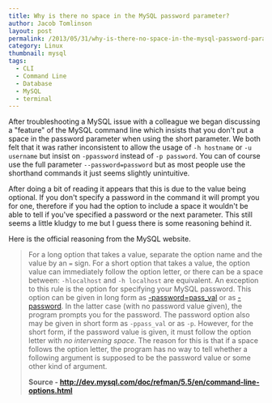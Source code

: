 ```yaml
---
title: Why is there no space in the MySQL password parameter?
author: Jacob Tomlinson
layout: post
permalink: /2013/05/31/why-is-there-no-space-in-the-mysql-password-parameter/
category: Linux
thumbnail: mysql
tags:
  - CLI
  - Command Line
  - Database
  - MySQL
  - terminal
---
```

After troubleshooting a MySQL issue with a colleague we began discussing a "feature"
of the MySQL command line which insists that you don't put a space in the password parameter
when using the short parameter. We both felt that it was rather inconsistent to allow the usage of
`-h hostname` or `-u username` but insist on `-ppassword` instead of `-p password`. You can of course
use the full parameter `--password=password` but as most people use the shorthand commands it
just seems slightly unintuitive.

After doing a bit of reading it appears that this is due to the value
being optional. If you don't specify a password in the command it will prompt you for one,
therefore if you had the option to include a space it wouldn't be able to tell if you've
specified a password or the next parameter. This still seems a little kludgy to me but I guess there
is some reasoning behind it.

Here is the official reasoning from the MySQL website.

> For a long option that takes a value, separate the option name and the value by an `=` sign.
> For a short option that takes a value, the option value can immediately follow the option letter,
> or there can be a space between: `-hlocalhost` and `-h localhost` are equivalent. An exception to
> this rule is the option for specifying your MySQL password. This option can be given in long form as
> [-password=pass_val][1] or as [-password][1]. In the latter case (with no password
> value given), the program prompts you for the password. The password option also may be given in
> short form as `-ppass_val` or as `-p`. However, for the short form, if the password value is given,
> it must follow the option letter with *no intervening space*. The reason for this is that if a space
> follows the option letter, the program has no way to tell whether a following argument is supposed
> to be the password value or some other kind of argument.
>
> **Source - <http://dev.mysql.com/doc/refman/5.5/en/command-line-options.html>**

 [1]: http://dev.mysql.com/doc/refman/5.5/en/connecting.html#option_general_password
